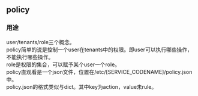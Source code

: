 policy
----
### 用途
user/tenants/role三个概念。  
policy简单的说是控制一个user在tenants中的权限。即user可以执行哪些操作，不能执行哪些操作。  
role是权限的集合，可以赋予某个user一个role。  
policy直观看是一个json文件，位置在/etc/[SERVICE_CODENAME]/policy.json中。  
policy.json的格式类似与dict。其中key为action，value未rule。  

### 
